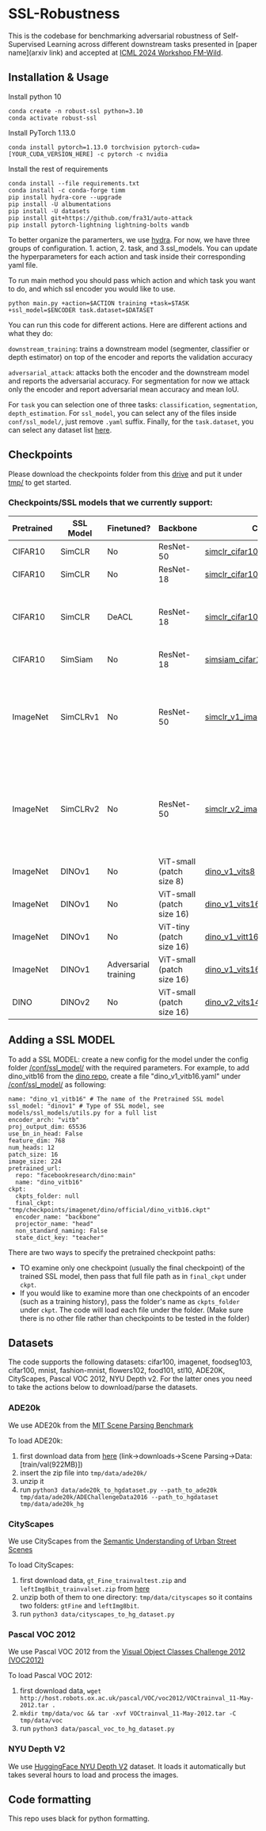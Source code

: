 # SSL-Robustness

This is the codebase for benchmarking adversarial robustness of Self-Supervised Learning across different downstream tasks presented in [paper name](arxiv link) and accepted at [ICML 2024 Workshop FM-Wild](https://openreview.net/forum?id=U2nyqFbnRF).

## Installation & Usage

Install python 10
```
conda create -n robust-ssl python=3.10
conda activate robust-ssl
```
Install PyTorch 1.13.0
```
conda install pytorch=1.13.0 torchvision pytorch-cuda=[YOUR_CUDA_VERSION_HERE] -c pytorch -c nvidia
```
Install the rest of requirements
```
conda install --file requirements.txt
conda install -c conda-forge timm
pip install hydra-core --upgrade
pip install -U albumentations
pip install -U datasets
pip install git+https://github.com/fra31/auto-attack
pip install pytorch-lightning lightning-bolts wandb
```
To better organize the paramerters, we use [hydra](hydra.cc). For now, we have three groups of configuration. 1. action, 2. task, and 3.ssl_models. You can update the hyperparameters for each action and task inside their corresponding yaml file.

To run main method you should pass which action and which task you want to do, and which ssl encoder you would like to use.

```
python main.py +action=$ACTION training +task=$TASK +ssl_model=$ENCODER task.dataset=$DATASET
```

You can run this code for different actions. Here are different actions and what they do:

`downstream_training`: trains a downstream model (segmenter, classifier or depth estimator) on top of the encoder and reports the validation accuracy

`adversarial_attack`: attacks both the encoder and the downstream model and reports the adversarial accuracy. For segmentation for now we attack only the encoder and report adversarial mean accuracy and mean IoU.

For `task` you can selection one of three tasks: `classification`, `segmentation`, `depth_estimation`. For `ssl_model`, you can select any of the files inside `conf/ssl_model/`, just remove `.yaml` suffix. Finally, for the `task.dataset`, you can select any dataset list [here](https://github.com/layer6ai-labs/ssl-robustness/blob/main/data/local_datasets.py#L456-L468).

## Checkpoints
Please download the checkpoints folder from this [drive](https://drive.google.com/drive/folders/11vS0t1BDQAFoqGWjBsyFuffbR_2gQihS?usp=sharing) and put it under [tmp/](tmp/) to get started. 

### Checkpoints/SSL models that we currently support:

| Pretrained| SSL Model | Finetuned?| Backbone |Config| Source |
|-----------|--------|--------------------|----------|----------|--------|
| CIFAR10   | SimCLR  | No   |ResNet-50   |[simclr_cifar10_resnet50](conf/ssl_model/simclr_cifar10_resnet50.yaml)            |[Pytorch SimCLR](https://github.com/echoyi/SimCLR) |
| CIFAR10   | SimCLR  | No   |ResNet-18 |[simclr_cifar10_resnet18_solo](conf/ssl_model/simclr_cifar10_resnet18_solo.yaml)     |[solo-learn](https://github.com/vturrisi/solo-learn) |
| CIFAR10   | SimCLR  | DeACL|ResNet-18 |[simclr_cifar10_resnet18_DeACL](conf/ssl_model/simclr_cifar10_resnet18_DeACL.yamll)   | Finetuned with DeACL from solo-learn checkpoint|
| CIFAR10   | SimSiam | No   |ResNet-18 |[simsiam_cifar10_resnet18_solo](conf/ssl_model/simsiam_cifar10_resnet18_solo.yaml)    |[solo-learn](https://github.com/vturrisi/solo-learn) |
| ImageNet  | SimCLRv1  | No   |ResNet-50   |[simclr_v1_imagenet_resnet50](conf/ssl_model/simclr_v1_imagenet_resnet50_1x.yaml)            |[How Well Do Self-Supervised Models Transfer? repo](https://github.com/linusericsson/ssl-transfer) + [SimCLRv1 tf to torch converter](https://github.com/tonylins/simclr-converter)|
| ImageNet  | SimCLRv2  | No   |ResNet-50   |[simclr_v2_imagenet_resnet50](conf/ssl_model/simclr_v2_imagenet_resnet50_1x.yaml)            |[How Well Do Self-Supervised Models Transfer? repo](https://github.com/linusericsson/ssl-transfer) + [SimCLRv2 tf to torch converter](https://github.com/Separius/SimCLRv2-Pytorch)|
| ImageNet  | DINOv1  | No   |ViT-small (patch size 8) |[dino_v1_vits8]([conf/ssl_model/dino_v1_vits8.yaml)      |[dino](https://github.com/facebookresearch/dino) |
| ImageNet  | DINOv1  | No   |ViT-small (patch size 16) |[dino_v1_vits16]([conf/ssl_model/dino_v1_vits16.yaml)      |[dino](https://github.com/facebookresearch/dino) |
| ImageNet  | DINOv1  | No   |ViT-tiny (patch size 16) |[dino_v1_vitt16_ours]([conf/ssl_model/dino_v1_vits16.yaml) |Trained by SprintML|
| ImageNet  | DINOv1  | Adversarial training   |ViT-small (patch size 16) |[dino_v1_vits16_adv_ours]([conf/ssl_model/dino_v1_vits16_adv_ours.yaml) |Trained by SprintML|
| DINO      | DINOv2  | No |ViT-small (patch size 16) |[dino_v2_vits14_distilled]([conf/ssl_model/dino_v2_vits14_distilled.yaml) |[dinov2](https://github.com/facebookresearch/dinov2)|

## Adding a SSL MODEL
To add a SSL MODEL:
create a new config for the model under the config folder [/conf/ssl_model/](/conf/ssl_model/) with the required parameters. For example, to add dino_vitb16 from the [dino repo](https://github.com/facebookresearch/dino), create a file "dino_v1_vitb16.yaml" under [/conf/ssl_model/](/conf/ssl_model/) as following:
```
name: "dino_v1_vitb16" # The name of the Pretrained SSL model
ssl_model: "dinov1" # Type of SSL model, see models/ssl_models/utils.py for a full list
encoder_arch: "vitb" 
proj_output_dim: 65536
use_bn_in_head: False
feature_dim: 768 
num_heads: 12 
patch_size: 16 
image_size: 224
pretrained_url:
  repo: "facebookresearch/dino:main"
  name: "dino_vitb16"
ckpt:
  ckpts_folder: null 
  final_ckpt: "tmp/checkpoints/imagenet/dino/official/dino_vitb16.ckpt" 
  encoder_name: "backbone"
  projector_name: "head"
  non_standard_naming: False
  state_dict_key: "teacher"
```

There are two ways to specify the pretrained checkpoint paths:
- TO examine only one checkpoint (usually the final checkpoint) of the trained SSL model, then pass that full file path as in `final_ckpt` under `ckpt`.
- If you would like to examine more than one checkpoints of an encoder (such as a training history), pass the folder's name as `ckpts_folder` under `ckpt`. The code will load each file under the folder. (Make sure there is no other file rather than checkpoints to be tested in the folder)

## Datasets

The code supports the following datasets: cifar100, imagenet, foodseg103, cifar100, mnist, fashion-mnist, flowers102, food101, stl10, ADE20K, CityScapes, Pascal VOC 2012, NYU Depth v2. For the latter ones you need to take the actions below to download/parse the datasets.

### ADE20k

We use ADE20k from the [MIT Scene Parsing Benchmark](http://sceneparsing.csail.mit.edu/)

To load ADE20k:

1. first download data from [here](http://sceneparsing.csail.mit.edu/) (link→downloads→Scene Parsing→Data:[train/val(922MB)]) 
2. insert the zip file into `tmp/data/ade20k/`
3. unzip it
4. run `python3 data/ade20k_to_hgdataset.py --path_to_ade20k tmp/data/ade20k/ADEChallengeData2016 --path_to_hgdataset tmp/data/ade20k_hg`


### CityScapes

We use CityScapes from the [Semantic Understanding of Urban Street Scenes](https://www.cityscapes-dataset.com/)

To load CityScapes:

1. first download data, `gt_Fine_trainvaltest.zip` and `leftImg8bit_trainvalset.zip` from [here](https://www.cityscapes-dataset.com/downloads/)
2. unzip both of them to one directory: `tmp/data/cityscapes` so it contains two folders: `gtFine` and `leftImg8bit`.
3. run `python3 data/cityscapes_to_hg_dataset.py`

### Pascal VOC 2012

We use Pascal VOC 2012 from the [Visual Object Classes Challenge 2012 (VOC2012)](http://host.robots.ox.ac.uk/pascal/VOC/voc2012/#data)

To load Pascal VOC 2012:

1. first download data, `wget http://host.robots.ox.ac.uk/pascal/VOC/voc2012/VOCtrainval_11-May-2012.tar .`
2. `mkdir tmp/data/voc && tar -xvf VOCtrainval_11-May-2012.tar -C tmp/data/voc`
3. run `python3 data/pascal_voc_to_hg_dataset.py`

### NYU Depth V2

We use [HuggingFace NYU Depth V2](https://huggingface.co/datasets/sayakpaul/nyu_depth_v2) dataset. It loads it automatically but takes several hours to load and process the images.

## Code formatting

This repo uses black for python formatting.
